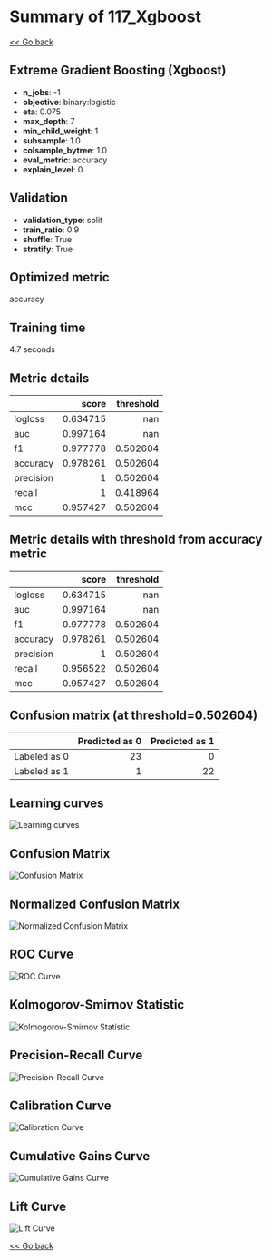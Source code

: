 # Summary of 117_Xgboost

[<< Go back](../README.md)


## Extreme Gradient Boosting (Xgboost)
- **n_jobs**: -1
- **objective**: binary:logistic
- **eta**: 0.075
- **max_depth**: 7
- **min_child_weight**: 1
- **subsample**: 1.0
- **colsample_bytree**: 1.0
- **eval_metric**: accuracy
- **explain_level**: 0

## Validation
 - **validation_type**: split
 - **train_ratio**: 0.9
 - **shuffle**: True
 - **stratify**: True

## Optimized metric
accuracy

## Training time

4.7 seconds

## Metric details
|           |    score |   threshold |
|:----------|---------:|------------:|
| logloss   | 0.634715 |  nan        |
| auc       | 0.997164 |  nan        |
| f1        | 0.977778 |    0.502604 |
| accuracy  | 0.978261 |    0.502604 |
| precision | 1        |    0.502604 |
| recall    | 1        |    0.418964 |
| mcc       | 0.957427 |    0.502604 |


## Metric details with threshold from accuracy metric
|           |    score |   threshold |
|:----------|---------:|------------:|
| logloss   | 0.634715 |  nan        |
| auc       | 0.997164 |  nan        |
| f1        | 0.977778 |    0.502604 |
| accuracy  | 0.978261 |    0.502604 |
| precision | 1        |    0.502604 |
| recall    | 0.956522 |    0.502604 |
| mcc       | 0.957427 |    0.502604 |


## Confusion matrix (at threshold=0.502604)
|              |   Predicted as 0 |   Predicted as 1 |
|:-------------|-----------------:|-----------------:|
| Labeled as 0 |               23 |                0 |
| Labeled as 1 |                1 |               22 |

## Learning curves
![Learning curves](learning_curves.png)
## Confusion Matrix

![Confusion Matrix](confusion_matrix.png)


## Normalized Confusion Matrix

![Normalized Confusion Matrix](confusion_matrix_normalized.png)


## ROC Curve

![ROC Curve](roc_curve.png)


## Kolmogorov-Smirnov Statistic

![Kolmogorov-Smirnov Statistic](ks_statistic.png)


## Precision-Recall Curve

![Precision-Recall Curve](precision_recall_curve.png)


## Calibration Curve

![Calibration Curve](calibration_curve_curve.png)


## Cumulative Gains Curve

![Cumulative Gains Curve](cumulative_gains_curve.png)


## Lift Curve

![Lift Curve](lift_curve.png)



[<< Go back](../README.md)
